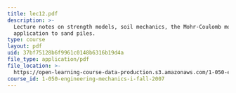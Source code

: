 ```yaml
---
title: lec12.pdf
description: >-
  Lecture notes on strength models, soil mechanics, the Mohr-Coulomb model, and
  application to sand piles.
type: course
layout: pdf
uid: 37bf75128b6f9961c0148b6316b19d4a
file_type: application/pdf
file_location: >-
  https://open-learning-course-data-production.s3.amazonaws.com/1-050-engineering-mechanics-i-fall-2007/37bf75128b6f9961c0148b6316b19d4a_lec12.pdf
course_id: 1-050-engineering-mechanics-i-fall-2007
---
```

